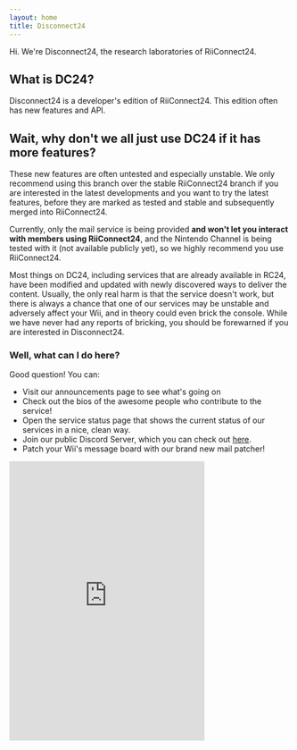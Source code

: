 ```yaml
---
layout: home
title: Disconnect24
---
```

Hi. We're Disconnect24, the research laboratories of RiiConnect24.


## What is DC24?
Disconnect24 is a developer's edition of RiiConnect24. This edition often has new features and API.

## Wait, why don't we all just use DC24 if it has more features?
These new features are often untested and especially unstable. We only recommend using this branch over the stable RiiConnect24 branch if you are interested in the latest developments and you want to try the latest features, before they are marked as tested and stable and subsequently merged into RiiConnect24.

Currently, only the mail service is being provided **and won't let you interact with members using RiiConnect24**, and the Nintendo Channel is being tested with it (not available publicly yet), so we highly recommend you use RiiConnect24.

Most things on DC24, including services that are already available in RC24, have been modified and updated with newly discovered ways to deliver the content. Usually, the only real harm is that the service doesn't work, but there is always a chance that one of our services may be unstable and adversely affect your Wii, and in theory could even brick the console. While we have never had any reports of bricking, you should be forewarned if you are interested in Disconnect24.


### Well, what can I do here?

Good question! You can:

- Visit our announcements page to see what's going on
- Check out the bios of the awesome people who contribute to the service!
- Open the service status page that shows the current status of our services in a nice, clean way.
- Join our public Discord Server, which you can check out <a href="https://discord.gg/2BvqG9S"> here</a>.
- Patch your Wii's message board with our brand new mail patcher!

<iframe src="https://discordapp.com/widget?id=397593815755522068&theme=dark" width="350" height="500" allowtransparency="true" frameborder="0"></iframe>
